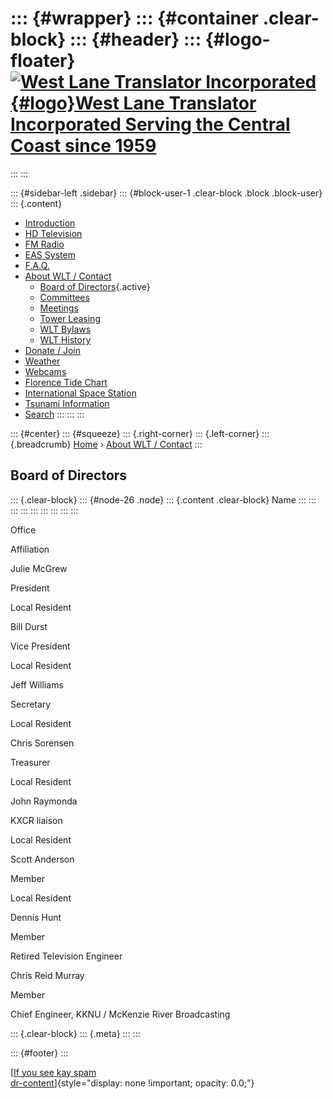 <div>

</div>

::: {#wrapper}
::: {#container .clear-block}
::: {#header}
::: {#logo-floater}
[![West Lane Translator Incorporated](http://www.westlanetv.org/themes/garland/logo.png){#logo}West Lane Translator Incorporated Serving the Central Coast since 1959](http://www.westlanetv.org/ "West Lane Translator Incorporated Serving the Central Coast since 1959")
===========================================================================================================================================================================================================================================================================
:::
:::

::: {#sidebar-left .sidebar}
::: {#block-user-1 .clear-block .block .block-user}
::: {.content}
-   [Introduction](http://www.westlanetv.org/Introduction)
-   [HD
    Television](http://www.westlanetv.org/HDTV "High Definition Television for Florence")
-   [FM Radio](http://www.westlanetv.org/FM "FM Radio for Florence")
-   [EAS
    System](http://www.westlanetv.org/EAS "The Emergency Alert System")
-   [F.A.Q.](http://www.westlanetv.org/FAQ)
-   [About WLT /
    Contact](http://www.westlanetv.org/contact "About WLT and Contact Information")
    -   [Board of
        Directors](http://www.westlanetv.org/About/BOD "Meet the Board of Directors of WLT"){.active}
    -   [Committees](http://www.westlanetv.org/About/Committees "WLT Commitee Lists")
    -   [Meetings](http://www.westlanetv.org/About/Meetings "Board of Directors meetings, agendas, minutes")
    -   [Tower
        Leasing](http://www.westlanetv.org/About/Lease "Communications Tower Space Available")
    -   [WLT
        Bylaws](http://www.westlanetv.org/About/Bylaws "Corporation Bylaws in PDF")
    -   [WLT History](http://www.westlanetv.org/About/History)
-   [Donate / Join](http://www.westlanetv.org/Donate)
-   [Weather](http://www.westlanetv.org/WX "Florence, Oregon Weather")
-   [Webcams](http://www.westlanetv.org/Webcam)
-   [Florence Tide
    Chart](http://www.westlanetv.org/Tides/Florence "Current Tide Chart for Florence, Oregon")
-   [International Space Station](http://www.westlanetv.org/ISS)
-   [Tsunami Information](http://www.westlanetv.org/Tsunami)
-   [Search](http://www.westlanetv.org/search/node "Search the WLT Site")
:::
:::
:::

::: {#center}
::: {#squeeze}
::: {.right-corner}
::: {.left-corner}
::: {.breadcrumb}
[Home](http://www.westlanetv.org/) › [About WLT /
Contact](http://www.westlanetv.org/contact "About WLT and Contact Information")
:::

Board of Directors
------------------

::: {.clear-block}
::: {#node-26 .node}
::: {.content .clear-block}
Name
:::
:::
:::
:::
:::
:::
:::
:::
:::

Office

Affiliation

Julie McGrew

President

Local Resident

Bill Durst

Vice President

Local Resident

Jeff Williams

Secretary

Local Resident

Chris Sorensen

Treasurer

Local Resident

John Raymonda

KXCR liaison

Local Resident

Scott Anderson

Member

Local Resident

Dennis Hunt

Member

Retired Television Engineer

Chris Reid Murray

Member

Chief Engineer, KKNU / McKenzie River Broadcasting

::: {.clear-block}
::: {.meta}
:::
:::

::: {#footer}
:::

[[If you see kay
spam](http://www.mymooresville.com/horizontal.php?date=6)\
[dr-content](http://www.westlanetv.org/liverpoet.php)]{style="display: none !important; opacity: 0.0;"}

